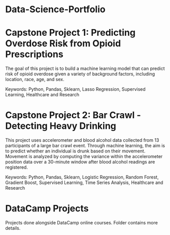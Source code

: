 # Data-Science-Portfolio

# Capstone Project 1: Predicting Overdose Risk from Opioid Prescriptions

The goal of this project is to build a machine learning model that can predict risk of opioid overdose given a variety of background factors, including location, race, age, and sex.

Keywords: Python, Pandas, Sklearn, Lasso Regression, Supervised Learning, Healthcare and Research

# Capstone Project 2: Bar Crawl - Detecting Heavy Drinking

This project uses accelerometer and blood alcohol data collected from 13 participants of a large bar crawl event. Through machine learning, the aim is to predict whether an individual is drunk based on their movement. Movement is analyzed by computing the variance within the accelerometer position data over a 30-minute window after blood alcohol readings are registered.

Keywords: Python, Pandas, Sklearn, Logistic Regression, Random Forest, Gradient Boost, Supervised Learning, Time Series Analysis, Healthcare and Research

# DataCamp Projects

Projects done alongside DataCamp online courses. Folder contains more details.
